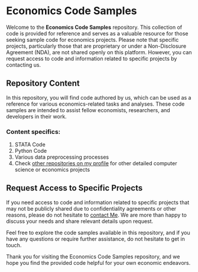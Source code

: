 # Economics Code Samples

Welcome to the **Economics Code Samples** repository. This collection of code is provided for reference and serves as a valuable resource for those seeking sample code for economics projects. Please note that specific projects, particularly those that are proprietary or under a Non-Disclosure Agreement (NDA), are not shared openly on this platform. However, you can request access to code and information related to specific projects by contacting us.

## Repository Content

In this repository, you will find code authored by us, which can be used as a reference for various economics-related tasks and analyses. These code samples are intended to assist fellow economists, researchers, and developers in their work.

### Content specifics:

1. STATA Code
2. Python Code
3. Various data preprocessing processes
4. Check [other repositories on my profile](https://github.com/GaelKBertrand?tab=repositories&q=&type=public&language=&sort=name) for other detailed computer science or economics projects


## Request Access to Specific Projects

If you need access to code and information related to specific projects that may not be publicly shared due to confidentiality agreements or other reasons, please do not hesitate to [contact Me](mailto:bertrand.kwibuka@alumni.ashoka.edu.in). We are more than happy to discuss your needs and share relevant details upon request.

Feel free to explore the code samples available in this repository, and if you have any questions or require further assistance, do not hesitate to get in touch.

Thank you for visiting the Economics Code Samples repository, and we hope you find the provided code helpful for your own economic endeavors.
